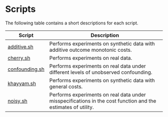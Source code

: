 # Scripts

The following table contains a short descriptions for each script.

| Script                | Description                                                   |
|-----------------------|---------------------------------------------------------------|
| [additive.sh](additive.sh)  | Performs experiments on synthetic data with additive outcome monotonic costs. |
| [cherry.sh](cherry.sh)  | Performs experiments on real data. |
| [confounding.sh](confounding.sh)  | Performs experiments on real data under different levels of unobserved confounding. |
| [khayyam.sh](khayyam.sh)  | Performs experiments on synthetic data with general costs. |
| [noisy.sh](noisy.sh)  | Performs experiments on real data under misspecifications in the cost function and the estimates of utility. |